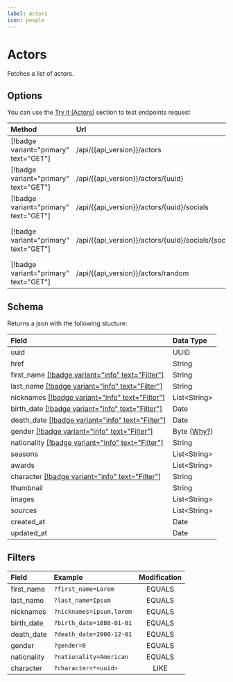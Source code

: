 ```yaml
---
label: Actors
icon: people
---
```


# Actors

Fetches a list of actors.

## Options

You can use the [Try it (Actors)]({{url}}/try-it/#/actors) section to test endpoints request

| Method                                | Url                                                     | Description                               |
| :------------------------------------ | :------------------------------------------------------ | :---------------------------------------- |
| [!badge variant="primary" text="GET"] | /api/{{api_version}}/actors                             | **Retrieves** all.                        |
| [!badge variant="primary" text="GET"] | /api/{{api_version}}/actors/\{uuid\}                    | **Retrieves** one by **UUID**.            |
| [!badge variant="primary" text="GET"] | /api/{{api_version}}/actors/\{uuid\}/socials            | **Retrieves** all socials.                |
| [!badge variant="primary" text="GET"] | /api/{{api_version}}/actors/\{uuid\}/socials/\{social\} | **Retrieves** one social by the **name**. |
| [!badge variant="primary" text="GET"] | /api/{{api_version}}/actors/random                      | **Retrieves** one random.                 |

## Schema

Returns a json with the following stucture:

| Field                                                         | Data Type                                |
| :------------------------------------------------------------ | :--------------------------------------- |
| uuid                                                          | UUID                                     |
| href                                                          | String                                   |
| first_name [[!badge variant="info" text="Filter"]](#filters)  | String                                   |
| last_name [[!badge variant="info" text="Filter"]](#filters)   | String                                   |
| nicknames [[!badge variant="info" text="Filter"]](#filters)   | List\<String\>                           |
| birth_date [[!badge variant="info" text="Filter"]](#filters)  | Date                                     |
| death_date [[!badge variant="info" text="Filter"]](#filters)  | Date                                     |
| gender [[!badge variant="info" text="Filter"]](#filters)      | Byte ([Why?](../Guides/ISO-IEC-5218.md)) |
| nationality [[!badge variant="info" text="Filter"]](#filters) | String                                   |
| seasons                                                       | List\<String\>                           |
| awards                                                        | List\<String\>                           |
| character [[!badge variant="info" text="Filter"]](#filters)   | String                                   |
| thumbnail                                                     | String                                   |
| images                                                        | List\<String\>                           |
| sources                                                       | List\<String\>                           |
| created_at                                                    | Date                                     |
| updated_at                                                    | Date                                     |

## Filters

| Field       | Example                  | Modification |
| :---------- | :----------------------- | :----------: |
| first_name  | `?first_name=Lorem`      |    EQUALS    |
| last_name   | `?last_name=Ipsum`       |    EQUALS    |
| nicknames   | `?nicknames=ipsum,lorem` |    EQUALS    |
| birth_date  | `?birth_date=1888-01-01` |    EQUALS    |
| death_date  | `?death_date=2000-12-01` |    EQUALS    |
| gender      | `?gender=0`              |    EQUALS    |
| nationality | `?nationality=American`  |    EQUALS    |
| character   | `?character=*<uuid>`     |     LIKE     |
